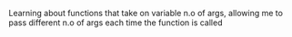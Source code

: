 Learning about functions that take on variable n.o of args, allowing me to pass different n.o of args each time the function is called
